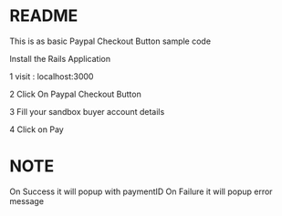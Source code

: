 # README


This is as basic Paypal Checkout Button sample code

Install the Rails Application

1 visit : localhost:3000

2 Click On Paypal Checkout Button

3 Fill your sandbox buyer account details

4 Click on Pay

# NOTE
On Success it will popup with paymentID
On Failure it will popup error message
